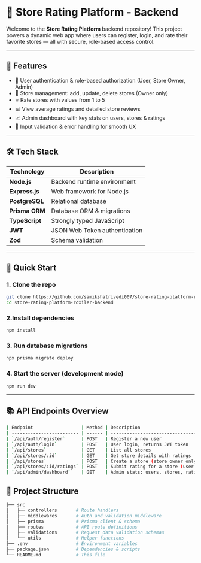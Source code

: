 # 🌟 Store Rating Platform - Backend

Welcome to the **Store Rating Platform** backend repository! This project powers a dynamic web app where users can register, login, and rate their favorite stores — all with secure, role-based access control.

---

## 🚀 Features

- 🔐 User authentication & role-based authorization (User, Store Owner, Admin)  
- 🏪 Store management: add, update, delete stores (Owner only)  
- ⭐ Rate stores with values from 1 to 5  
- 📊 View average ratings and detailed store reviews  
- 📈 Admin dashboard with key stats on users, stores & ratings  
- 🔄 Input validation & error handling for smooth UX  

---

## 🛠️ Tech Stack

| Technology      | Description                   |
| --------------- | -----------------------------|
| **Node.js**     | Backend runtime environment  |
| **Express.js**  | Web framework for Node.js    |
| **PostgreSQL**       | Relational database          |
| **Prisma ORM**  | Database ORM & migrations    |
| **TypeScript**  | Strongly typed JavaScript    |
| **JWT**         | JSON Web Token authentication|
| **Zod**         | Schema validation            |

---

## 🔗 Quick Start

### 1. Clone the repo

```bash
git clone https://github.com/samikshatrivedi007/store-rating-platform-roxiler-backend.git
cd store-rating-platform-roxiler-backend
```
### 2.Install dependencies
```bash
npm install
```
### 3. Run database migrations
```bash
npx prisma migrate deploy
```
### 4. Start the server (development mode)
```bash
npm run dev
```
---
## 📚 API Endpoints Overview
```bash
| Endpoint                  | Method | Description                           | Access             |
| ------------------------- | ------ | ------------------------------------- | ------------------ |
| `/api/auth/register`      | POST   | Register a new user                   | Public             |
| `/api/auth/login`         | POST   | User login, returns JWT token         | Public             |
| `/api/stores`             | GET    | List all stores                       | Public             |
| `/api/stores/:id`         | GET    | Get store details with ratings        | Public             |
| `/api/stores`             | POST   | Create a store (store owner only)     | Store Owner        |
| `/api/stores/:id/ratings` | POST   | Submit rating for a store (user only) | Authenticated User |
| `/api/admin/dashboard`    | GET    | Admin stats: users, stores, ratings   | Admin              |

```

## 🧩 Project Structure
```bash
├── src
│   ├── controllers       # Route handlers
│   ├── middlewares       # Auth and validation middleware
│   ├── prisma            # Prisma client & schema
│   ├── routes            # API route definitions
│   ├── validations       # Request data validation schemas
│   └── utils             # Helper functions
├── .env                  # Environment variables
├── package.json          # Dependencies & scripts
└── README.md             # This file
```
